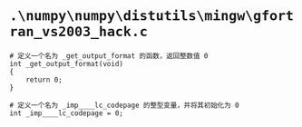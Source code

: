 # `.\numpy\numpy\distutils\mingw\gfortran_vs2003_hack.c`

```
# 定义一个名为 _get_output_format 的函数，返回整数值 0
int _get_output_format(void)
{
    return 0;
}

# 定义一个名为 _imp____lc_codepage 的整型变量，并将其初始化为 0
int _imp____lc_codepage = 0;
```